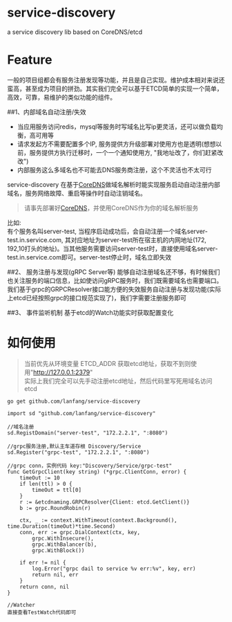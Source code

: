 # service-discovery
a service discovery lib based on CoreDNS/etcd

# Feature
一般的项目组都会有服务注册发现等功能，并且是自己实现。维护成本相对来说还蛮高，甚至成为项目的拼劲。其实我们完全可以基于ETCD简单的实现一个简单，高效，可靠，易维护的类似功能的组件。 

##1、内部域名自动注册/失效
  
- 当应用服务访问redis，mysql等服务时写域名比写ip更灵活，还可以做负载均衡，高可用等   
- 请求发起方不需要配置多个IP, 服务提供方升级部署对使用方也是透明(想想以前，服务提供方执行迁移时，一个一个通知使用方, "我地址改了，你们赶紧改改")
- 内部服务这么多域名也不可能去DNS服务商注册，这个不灵活也不太可行

service-discovery 在基于[CoreDNS](https://github.com/coredns/coredns)做域名解析时能实现服务启动自动注册内部域名，服务网络故障、重启等操作时自动注销域名。   
> 请事先部署好[CoreDNS](https://github.com/coredns/coredns)，并使用CoreDNS作为你的域名解析服务

比如:   
有个服务名叫server-test, 当程序启动成功后，会自动注册一个域名server-test.in.service.com, 其对应地址为server-test所在宿主机的内网地址(172, 192,10打头的地址)。当其他服务需要访问server-test时，直接使用域名server-test.in.service.com即可。server-test停止时，域名立即失效

##2、 服务注册与发现(gRPC Server等)
能够自动注册域名还不够，有时候我们也关注服务的端口信息，比如使访问gRPC服务时，我们既需要域名也需要端口。
我们基于grpc的GRPCResolver接口能方便的失效服务自动注册与发现功能(实际上etcd已经按照grpc的接口规范实现了)，我们字需要注册服务即可

##3、 事件监听机制
基于etcd的Watch功能实时获取配置变化

# 如何使用   
> 当前优先从环境变量 ETCD_ADDR 获取etcd地址，获取不到则使用"http://127.0.0.1:2379"   
> 实际上我们完全可以先手动注册etcd地址，然后代码里写死用域名访问etcd   

```
go get github.com/lanfang/service-discovery

import sd "github.com/lanfang/service-discovery"

//域名注册
sd.RegistDomain("server-test", "172.2.2.1", ":8080")

//grpc服务注册,默认主车道存根 Discovery/Service
sd.Register("grpc-test", "172.2.2.1", ":8080")

//grpc conn，实例代码 key:"Discovery/Service/grpc-test"
func GetGrpcClient(key string) (*grpc.ClientConn, error) {
	timeOut := 10
	if len(ttl) > 0 {
		timeOut = ttl[0]
	}
	r := &etcdnaming.GRPCResolver{Client: etcd.GetClient()}
	b := grpc.RoundRobin(r)

	ctx, _ := context.WithTimeout(context.Background(), time.Duration(timeOut)*time.Second)
	conn, err := grpc.DialContext(ctx, key,
		grpc.WithInsecure(),
		grpc.WithBalancer(b),
		grpc.WithBlock())

	if err != nil {
		log.Error("grpc dail to service %v err:%v", key, err)
		return nil, err
	}
	return conn, nil
}

//Watcher
直接查看TestWatch代码即可
```


